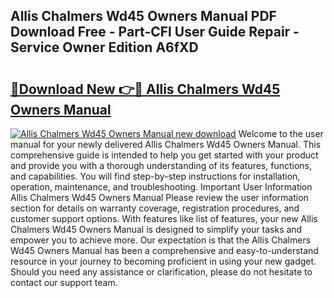 ## Allis Chalmers Wd45 Owners Manual PDF Download Free - Part-CFl User Guide Repair - Service Owner Edition A6fXD

# <h2><a href="http://bc16143.oget.top/?id=Allis+Chalmers+Wd45+Owners+Manual">🔗Download New 👉🔴 Allis Chalmers Wd45 Owners Manual</a></h2>

[![Allis Chalmers Wd45 Owners Manual new download](https://i.imgur.com/5g1atiW.png)](http://bc16143.oget.top/?id=Allis+Chalmers+Wd45+Owners+Manual)
Welcome to the user manual for your newly delivered Allis Chalmers Wd45 Owners Manual. This comprehensive guide is intended to help you get started with your product and provide you with a thorough understanding of its features, functions, and capabilities. You will find step-by-step instructions for installation, operation, maintenance, and troubleshooting. Important User Information Allis Chalmers Wd45 Owners Manual Please review the user information section for details on warranty coverage, registration procedures, and customer support options. With features like list of features, your new Allis Chalmers Wd45 Owners Manual is designed to simplify your tasks and empower you to achieve more. Our expectation is that the Allis Chalmers Wd45 Owners Manual has been a comprehensive and easy-to-understand resource in your journey to becoming proficient in using your new gadget. Should you need any assistance or clarification, please do not hesitate to contact our support team.
